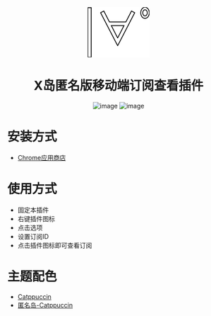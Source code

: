 <div align="center">
  <img src="public/icon.png" alt="logo"/>
  <h1> X岛匿名版移动端订阅查看插件</h1>
  <img width="200" alt="image" src="https://github.com/tiamed/nmbxd-feed-viewer-extension/assets/20151080/bd3152f6-8a8f-4277-bf30-e71eaf2a28b1">
  <img width="400" alt="image" src="https://github.com/tiamed/nmbxd-feed-viewer-extension/assets/20151080/04c63b2c-ff2a-4604-bbb2-f795c45ea906">
</div>

# 安装方式
- [Chrome应用商店](https://chrome.google.com/webstore/detail/x%E5%B2%9B%E5%8C%BF%E5%90%8D%E7%89%88%E8%AE%A2%E9%98%85%E5%99%A8/joipfehcpdlkelfihnodfepobadfgpke)

# 使用方式
- 固定本插件
- 右键插件图标
- 点击选项
- 设置订阅ID
- 点击插件图标即可查看订阅

# 主题配色
- [Catppuccin](https://github.com/catppuccin/catppuccin)
- [匿名岛-Catppuccin](https://userstyles.world/style/6338/catppuccin)
